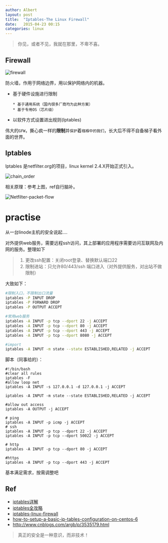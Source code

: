 ```yaml
---
author: Albert
layout: post
title:  "Iptables·The Linux Firewall"
date:   2015-04-23 00:15
categories: linux
---
```


> 你见，或者不见，我就在那里，不卑不喜。 

## Firewall

![firewall](http://7xidkg.com1.z0.glb.clouddn.com/firewall.png)

防火墙，作用于网络边界，用以保护网络内的机器。

* 基于硬件设施进行限制

  ``` 
  * 基于通用系统（国内很多厂商均为此种方案）
  * 基于专用OS（芯片级）
  ```

* 以软件方式设置进出规则(Iptables)

伟大的`GFW`，撕心疯一样的**限制**并`保护`着`襁褓中的我们`，长大后不得不自备梯子看外面的世界。

## Iptables

Iptables 是netfilter.org的项目，linux kernel 2.4.X开始正式引入。

![chain_order](http://7xidkg.com1.z0.glb.clouddn.com/chain_order.png)

相关原理：参考上图，ref自行脑补。

![Netfilter-packet-flow](https://upload.wikimedia.org/wikipedia/commons/3/37/Netfilter-packet-flow.svg)

# practise

从一台linode主机的安全说起....

对外提供web服务，需要远程ssh访问，其上部署的应用程序需要访问互联网及内网的服务。整理如下

> 1. 更改ssh配置：关闭root登录、替换默认端口22
> 2. 限制进站：只允许80/443/ssh 端口进入（对外提供服务，对出站不做限制）

大致如下：

``` bash
#限制入口，不限制出口流量
iptables -P INPUT DROP
iptables -P FORWARD DROP
iptables -P OUTPUT ACCEPT

#常用web服务
iptables -A INPUT -p tcp --dport 22 -j ACCEPT
iptables -A INPUT -p tcp --dport 80 -j ACCEPT
iptables -A INPUT -p tcp --dport 443 -j ACCEPT
iptables -A INPUT -p tcp --dport 8080 -j ACCEPT

#import
iptables -A INPUT -m state --state ESTABLISHED,RELATED -j ACCEPT
```

脚本（同事给的）：

``` shell
#!/bin/bash
#clear all rules
iptables -F
#allow loop net
iptables -A INPUT -s 127.0.0.1 -d 127.0.0.1 -j ACCEPT

iptables -A INPUT -m state --state ESTABLISHED,RELATED -j ACCEPT

#allow out access
iptables -A OUTPUT -j ACCEPT

# ping
iptables -A INPUT -p icmp -j ACCEPT
# ssh
iptables -A INPUT -p tcp --dport 22 -j ACCEPT
iptables -A INPUT -p tcp --dport 50022 -j ACCEPT

# http
iptables -A INPUT -p tcp --dport 80 -j ACCEPT

#https
iptables -A INPUT -p tcp --dport 443 -j ACCEPT
```

基本满足需求，按需调整吧

## Ref

* [iptables详解](http://blog.chinaunix.net/uid-26495963-id-3279216.html)
* [iptables全攻略](http://www.linuxso.com/linuxpeixun/10332.html)
* [iptables-linux-firewall](http://www.yourownlinux.com/2013/05/iptables-linux-firewall.html)
* [how-to-setup-a-basic-ip-tables-configuration-on-centos-6](https://www.digitalocean.com/community/tutorials/how-to-setup-a-basic-ip-tables-configuration-on-centos-6)
* http://www.cnblogs.com/argb/p/3535179.html

> 真正的安全是一种意识，而非技术！